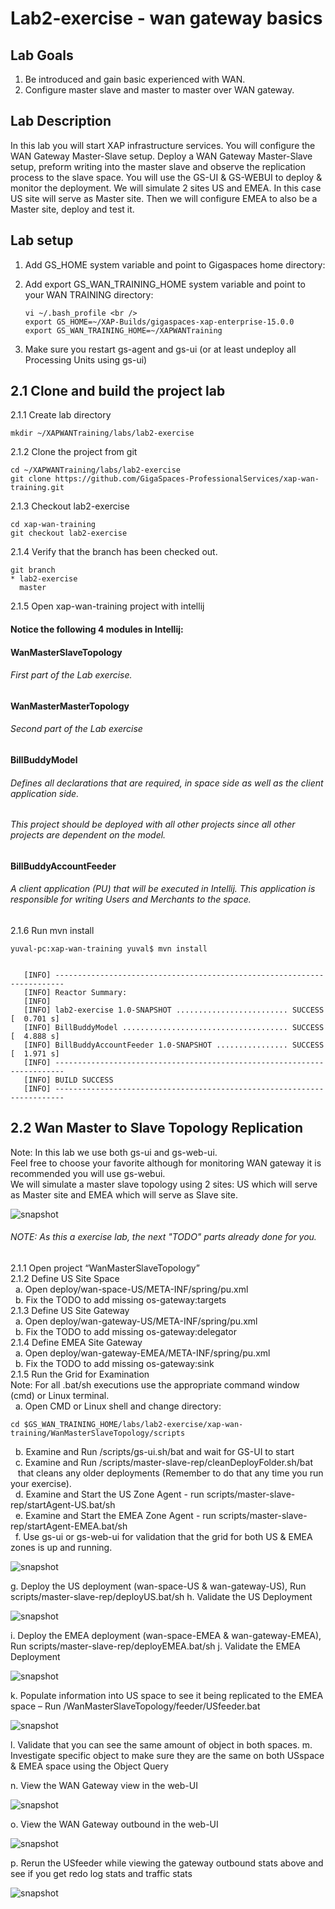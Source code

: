 # Lab2-exercise - wan gateway basics

## Lab Goals

1. Be introduced and gain basic experienced with WAN. <br />
2. Configure master slave and master to master over WAN gateway. <br />

## Lab Description
In this lab you will start XAP infrastructure services. You will configure the WAN Gateway Master-Slave setup. Deploy a WAN Gateway Master-Slave setup, preform writing into the master slave and observe the replication process to the slave space. You will use the GS-UI & GS-WEBUI to deploy & monitor the deployment. We will simulate 2 sites US and EMEA. In this case US site will serve as Master site.
Then we will configure EMEA to also be a Master site, deploy and test it.

## Lab setup
1.  Add GS_HOME system variable and point to Gigaspaces home directory: <br />
2.  Add export GS_WAN_TRAINING_HOME system variable and point to your WAN TRAINING directory: <br />

        vi ~/.bash_profile <br />
        export GS_HOME=~/XAP-Builds/gigaspaces-xap-enterprise-15.0.0
        export GS_WAN_TRAINING_HOME=~/XAPWANTraining
                               
3.  Make sure you restart gs-agent and gs-ui (or at least undeploy all Processing Units using gs-ui)
    
## 2.1	Clone and build the project lab

2.1.1 Create lab directory

    mkdir ~/XAPWANTraining/labs/lab2-exercise
      
2.1.2 Clone the project from git
    
    cd ~/XAPWANTraining/labs/lab2-exercise
    git clone https://github.com/GigaSpaces-ProfessionalServices/xap-wan-training.git 
    
2.1.3 Checkout lab2-exercise
    
    cd xap-wan-training
    git checkout lab2-exercise
    
2.1.4 Verify that the branch has been checked out.
    
    git branch
    * lab2-exercise
      master 
    
2.1.5 Open xap-wan-training project with intellij <br />

#### Notice the following 4 modules in Intellij: ####

#### WanMasterSlaveTopology  #####
###### First part of the Lab exercise. <br />

#### WanMasterMasterTopology #####
###### Second part of the Lab exercise

#### BillBuddyModel #####
###### Defines all declarations that are required, in space side as well as the client application side.
###### This project should be deployed with all other projects since all other projects are dependent on the model. <br />

#### BillBuddyAccountFeeder #####
###### A client application (PU) that will be executed in Intellij. This application is responsible for writing Users and Merchants to the space. <br />

       
2.1.6 Run mvn install <br />

    yuval-pc:xap-wan-training yuval$ mvn install
    
    
       [INFO] ------------------------------------------------------------------------
       [INFO] Reactor Summary:
       [INFO] 
       [INFO] lab2-exercise 1.0-SNAPSHOT ......................... SUCCESS [  0.701 s]
       [INFO] BillBuddyModel ..................................... SUCCESS [  4.888 s]
       [INFO] BillBuddyAccountFeeder 1.0-SNAPSHOT ................ SUCCESS [  1.971 s]
       [INFO] ------------------------------------------------------------------------
       [INFO] BUILD SUCCESS
       [INFO] ------------------------------------------------------------------------


    
## 2.2	Wan Master to Slave Topology Replication

Note: In this lab we use both gs-ui and gs-web-ui. <br />
Feel free to choose your favorite although for monitoring WAN gateway it is recommended you will use gs-webui. <br />
We will simulate a master slave topology using 2 sites: US which will serve as Master site and EMEA which will serve as Slave site.

   ![snapshot](Pictures/Picture1.png) <br />
 
   
   
###### NOTE: As this a exercise lab, the next "TODO" parts already done for you.


2.1.1	Open project “WanMasterSlaveTopology” <br />
2.1.2	Define US Site Space <br />
&nbsp;  a.	Open deploy/wan-space-US/META-INF/spring/pu.xml <br />
&nbsp;  b.	Fix the TODO to add missing os-gateway:targets <br />
2.1.3	Define US Site Gateway <br />
&nbsp;  a.	Open deploy/wan-gateway-US/META-INF/spring/pu.xml <br />
&nbsp;  b.	Fix the TODO to add missing os-gateway:delegator <br />
2.1.4	Define EMEA Site Gateway <br />
&nbsp;  a.	Open deploy/wan-gateway-EMEA/META-INF/spring/pu.xml <br />
&nbsp;  b.	Fix the TODO to add missing os-gateway:sink <br />
2.1.5	Run the Grid for Examination <br />
Note: For all .bat/sh executions use the appropriate command window (cmd) or Linux terminal. <br /> 
&nbsp;  a.	Open CMD or Linux shell and change directory: <br />
 
    cd $GS_WAN_TRAINING_HOME/labs/lab2-exercise/xap-wan-training/WanMasterSlaveTopology/scripts
  
   
&nbsp;  b.	Examine and Run /scripts/gs-ui.sh/bat and wait for GS-UI to start <br />
&nbsp;  c.	Examine and Run /scripts/master-slave-rep/cleanDeployFolder.sh/bat <br >
&nbsp;&nbsp;    that cleans any older deployments (Remember to do that any time you run your exercise). <br /> 
&nbsp;  d.	Examine and Start the US Zone Agent  - run scripts/master-slave-rep/startAgent-US.bat/sh <br />
&nbsp;  e.	Examine and Start the EMEA Zone Agent  - run scripts/master-slave-rep/startAgent-EMEA.bat/sh <br />
&nbsp;  f.	Use gs-ui or gs-web-ui for validation that the grid for both US & EMEA zones is up and running. <br /> 

   ![snapshot](Pictures/Picture2.png)
   
   g.	Deploy the US deployment (wan-space-US & wan-gateway-US), Run scripts/master-slave-rep/deployUS.bat/sh
   h.	Validate the US Deployment

   ![snapshot](Pictures/Picture3.png)
   
   i.	Deploy the EMEA deployment (wan-space-EMEA & wan-gateway-EMEA), Run scripts/master-slave-rep/deployEMEA.bat/sh
   j.	Validate the EMEA Deployment
   
   ![snapshot](Pictures/Picture4.png)
   
   k.	Populate information into US space to see it being replicated to the EMEA space – Run /WanMasterSlaveTopology/feeder/USfeeder.bat

   ![snapshot](Pictures/Picture5.png)

l.	Validate that you can see the same amount of object in both spaces.
m.	Investigate specific object to make sure they are the same on both USspace & EMEA space using the Object Query

n.	View the WAN Gateway view in the web-UI 

   ![snapshot](Pictures/Picture6.png)
   
   o.	View the WAN Gateway outbound in the web-UI 
   
   ![snapshot](Pictures/Picture7.png)
   
   p.	Rerun the USfeeder while viewing the gateway outbound stats above and see if you get redo log stats and traffic stats
   
   ![snapshot](Pictures/Picture8.png) 